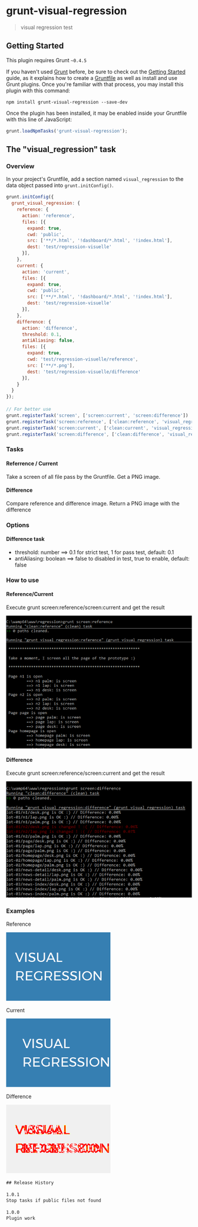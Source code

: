 # grunt-visual-regression

> visual regression test

## Getting Started
This plugin requires Grunt `~0.4.5`

If you haven't used [Grunt](http://gruntjs.com/) before, be sure to check out the [Getting Started](http://gruntjs.com/getting-started) guide, as it explains how to create a [Gruntfile](http://gruntjs.com/sample-gruntfile) as well as install and use Grunt plugins. Once you're familiar with that process, you may install this plugin with this command:

```shell
npm install grunt-visual-regression --save-dev
```

Once the plugin has been installed, it may be enabled inside your Gruntfile with this line of JavaScript:

```js
grunt.loadNpmTasks('grunt-visual-regression');
```

## The "visual_regression" task

### Overview
In your project's Gruntfile, add a section named `visual_regression` to the data object passed into `grunt.initConfig()`.

```js
grunt.initConfig({
  grunt_visual_regression: {
    reference: {
      action: 'reference',
      files: [{
        expand: true,
        cwd: 'public',
        src: ['**/*.html', '!dashboard/*.html', '!index.html'],
        dest: 'test/regression-visuelle'
      }],
    },
    current: {
      action: 'current',
      files: [{
        expand: true,
        cwd: 'public',
        src: ['**/*.html', '!dashboard/*.html', '!index.html'],
        dest: 'test/regression-visuelle'
      }],
    },
    difference: {
      action: 'difference',
      threshold: 0.1,
      antiAliasing: false,
      files: [{
        expand: true,
        cwd: 'test/regression-visuelle/reference',
        src: ['**/*.png'],
        dest: 'test/regression-visuelle/difference'
      }],
    }
  }
});

// For better use
grunt.registerTask('screen', ['screen:current', 'screen:difference'])
grunt.registerTask('screen:reference', ['clean:reference', 'visual_regression:reference'])
grunt.registerTask('screen:current', ['clean:current', 'visual_regression:current'])
grunt.registerTask('screen:difference', ['clean:difference', 'visual_regression:difference'])
```
### Tasks

#### Referrence / Current

Take a screen of all file pass by the Gruntfile. Get a PNG image.

#### Difference

Compare reference and difference image. Return a PNG image with the difference

### Options

#### Difference task

* threshold: number ==> 0.1 for strict test, 1 for pass test, default: 0.1
* antiAliasing: boolean ==> false to disabled in test, true to enable, default: false

### How to use

#### Reference/Current

Execute grunt screen:reference/screen:current and get the result

![referenceImg](use/reference.png)

#### Difference

Execute grunt screen:reference/screen:current and get the result

![differenceImg](use/difference.png)

### Examples

Reference

![referenceExampleImg](example/reference.png)

Current

![currentExampleImg](example/current.png)

Difference

![differenceExampleImg](example/difference.png)

```
## Release History

1.0.1
Stop tasks if public files not found

1.0.0
Plugin work
